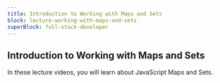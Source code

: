 ```yaml
---
title: Introduction to Working with Maps and Sets
block: lecture-working-with-maps-and-sets
superBlock: full-stack-developer
---
```


## Introduction to Working with Maps and Sets

In these lecture videos, you will learn about JavaScript Maps and Sets.
